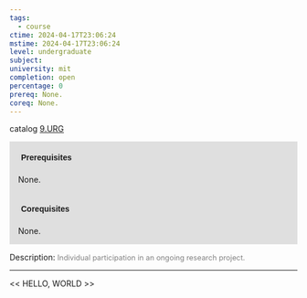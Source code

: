 ```yaml
---
tags:
  - course
ctime: 2024-04-17T23:06:24
mstime: 2024-04-17T23:06:24
level: undergraduate
subject: 
university: mit
completion: open
percentage: 0
prereq: None.
coreq: None.
---
```


catalog [9.URG](http://student.mit.edu/catalog/m9b.html#9.URG)

<span style="display: block; padding: 15px; background-color: rgb(100, 100, 100, 0.2);"><font id="m_prereq3856_0" style="display: block; font-family: Arial, sans-serif; font-weight: bold; padding: 5px">Prerequisites</font><br><span id="prereq3856_0">None.</span></span>
<span style="display: block; padding: 15px; background-color: rgb(100, 100, 100, 0.2);"><font id="m_coreq3856_0" style="display: block; font-family: Arial, sans-serif; font-weight: bold; padding: 5px">Corequisites</font><br><span id="coreq3856_0">None.</span></span>

<font style="">Description:</font>
<font style="color: grey; font-size: 0.8rem;">Individual participation in an ongoing research project.</font>



---

<< HELLO, WORLD >>
